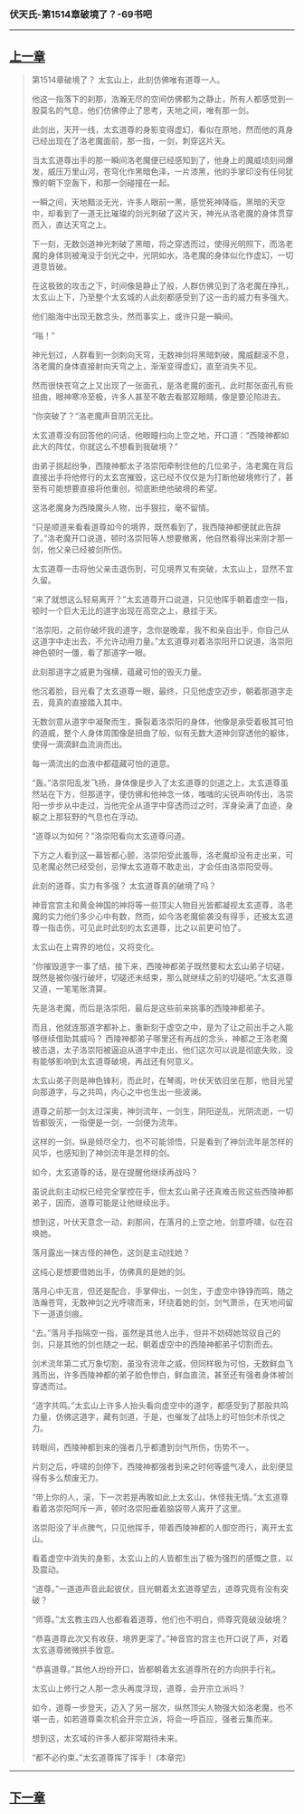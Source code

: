 ### 伏天氏-第1514章破境了？-69书吧

--------
[上一章](./3bd7e11946e6e124d0bdb1fb90374cc4.md)
--------


>
>
>
>第1514章破境了？
>太玄山上，此刻仿佛唯有道尊一人。
>
>他这一指落下的刹那，浩瀚无尽的空间仿佛都为之静止，所有人都感觉到一股莫名的气息，他们仿佛停止了思考，天地之间，唯有那一剑。
>
>此剑出，天开一线，太玄道尊的身影变得虚幻，看似在原地，然而他的真身已经出现在了洛老魔面前，那一指，一剑，刺穿这片天。
>
>当太玄道尊出手的那一瞬间洛老魔便已经感知到了，他身上的魔威顷刻间爆发，威压万里山河，苍穹化作黑暗色泽，一片漆黑，他的手掌印没有任何犹豫的朝下空轰下，和那一剑碰撞在一起。
>
>一瞬之间，天地黯淡无光，许多人眼前一黑，感觉死神降临，黑暗的天空中，却看到了一道无比璀璨的剑光刺破了这片天，神光从洛老魔的身体贯穿而入，直达天穹之上。
>
>下一刻，无数剑道神光刺破了黑暗，将之穿透而过，使得光明照下，而洛老魔的身体则被淹没于剑光之中，光阴如水，洛老魔的身体似化作虚幻，一切道意皆破。
>
>在这极致的攻击之下，时间像是静止了般，人群仿佛见到了洛老魔在挣扎，太玄山上下，乃至整个太玄城的人此刻都感受到了这一击的威力有多强大。
>
>他们脑海中出现无数念头，然而事实上，或许只是一瞬间。
>
>“嗡！”
>
>神光划过，人群看到一剑刺向天穹，无数神剑将黑暗刺破，魔威翻滚不息，洛老魔的身体直接射向天穹之上，渐渐变得虚幻，直至消失不见。
>
>然而很快苍穹之上又出现了一张面孔，是洛老魔的面孔，此时那张面孔有些扭曲，眼神寒冷至极，许多人甚至不敢去看那双眼睛，像是要沦陷进去。
>
>“你突破了？”洛老魔声音阴沉无比。
>
>太玄道尊没有回答他的问话，他眼瞳扫向上空之地，开口道：“西陵神都如此大的阵仗，你就这么不想看到我破境？”
>
>由弟子挑起纷争，西陵神都太子洛崇阳牵制住他的几位弟子，洛老魔在背后直接出手将他修行的太玄宫摧毁，这已经不仅仅是为打断他破境修行了，甚至有可能想要直接将他重创，彻底断绝他破境的希望。
>
>这洛老魔身为西陵魔头人物，出手狠拉，毫不留情。
>
>“只是顺道来看看道尊如今的境界，既然看到了，我西陵神都便就此告辞了。”洛老魔开口说道，顿时洛崇阳等人想要撤离，他自然看得出来刚才那一剑，他父亲已经被剑所伤。
>
>太玄道尊一击将他父亲击退伤到，可见境界又有突破，太玄山上，显然不宜久留。
>
>“来了就想这么轻易离开？”太玄道尊开口说道，只见他挥手朝着虚空一指，顿时一个巨大无比的道字出现在高空之上，悬挂于天。
>
>“洛崇阳，之前你破坏我的道字，念你是晚辈，我不和亲自出手，你自己从这道字中走出去，不允许动用力量。”太玄道尊对着洛崇阳开口说道，洛崇阳神色顿时一僵，看了那道字一眼。
>
>此刻那道字之威更为强横，蕴藏可怕的毁灭力量。
>
>他沉着脸，目光看了太玄道尊一眼，最终，只见他虚空迈步，朝着那道字走去，竟真的直接踏入其中。
>
>无数剑意从道字中凝聚而生，撕裂着洛崇阳的身体，他像是承受着极其可怕的道威，整个人身体周围像是扭曲了般，似有无数大道神剑穿透他的躯体，使得一滴滴鲜血流淌而出。
>
>每一滴流出的血液中都蕴藏可怕的道意。
>
>“轰。”洛崇阳乱发飞扬，身体像是步入了太玄道尊的剑道之上，太玄道尊虽然站在下方，但那道字，便仿佛和他神念一体，嗤嗤的尖锐声响传出，洛崇阳一步步从中走过，当他完全从道字中穿透而过之时，浑身染满了血迹，身躯之上那狂野的气息也在浮动。
>
>“道尊以为如何？”洛崇阳看向太玄道尊问道。
>
>下方之人看到这一幕皆都心颤，洛崇阳受此羞辱，洛老魔却没有走出来，可见老魔必然已经受创，忌惮太玄道尊不敢走出，才会任由洛崇阳受辱。
>
>此刻的道尊，实力有多强？
>太玄道尊真的破境了吗？
>
>神音宫宫主和黄金神国的神将等一些顶尖人物目光皆都凝视太玄道尊，洛老魔的实力他们多少心中有数，然而，如今洛老魔偷袭没有得手，还被太玄道尊一指击伤，可见此时此刻的太玄道尊，比之以前更可怕了。
>
>太玄山在上霄界的地位，又将变化。
>
>“你摧毁道字一事了结，接下来，西陵神都弟子既然要和太玄山弟子切磋，既然是被你强行破坏，切磋还未结束，那么就继续之前的切磋吧。”太玄道尊又道，一笔笔账清算。
>
>先是洛老魔，而后是洛崇阳，最后是这些前来挑事的西陵神都弟子。
>
>而且，他就连那道字都补上，重新刻于虚空之中，是为了让之前出手之人能够继续借助其威吗？
>西陵神都弟子哪里还有再战的念头，神都之王洛老魔被击退，太子洛崇阳被逼迫从道字中走出，他们这次可以说是彻底失败，没有能够影响到太玄道尊破境，再战还有何意义。
>
>太玄山弟子则是神色锋利，而此时，在琴阁，叶伏天依旧坐在那，他目光望向那道字，与之共鸣，内心之中也生出一些波澜。
>
>道尊之前那一剑太过深奥，神剑流年，一剑生，阴阳逆乱，光阴流逝，一切皆都毁灭，一指便是一剑，一剑便为流年。
>
>这样的一剑，纵是倾尽全力，也不可能领悟，只是看到了神剑流年是怎样的风华，也感知到了神剑流年是怎样的剑。
>
>如今，太玄道尊的话，是在提醒他继续再战吗？
>
>虽说此刻主动权已经完全掌控在手，但太玄山弟子还真难击败这些西陵神都弟子，因而，道尊可能是让他继续出手。
>
>想到这，叶伏天意念一动，刹那间，在落月的上空之地，剑意呼啸，似在召唤她。
>
>落月露出一抹古怪的神色，这剑是主动找她？
>
>这纯心是想要借她出手，仿佛真的是她的剑。
>
>落月心中无言，但还是配合，手掌伸出，一剑生，于虚空中铮铮而鸣，随之浩瀚苍穹，无数神剑之光呼啸而来，环绕着她的剑，剑气萧杀，在天地间留下一道道剑痕。
>
>“去。”落月手指隔空一指，虽然是其他人出手，但并不妨碍她驾驭自己的剑，只是其他的剑也随之一起，朝着虚空中的西陵神都弟子切割而去。
>
>剑术流年第二式万象切割，虽没有流年之威，但同样极为可怕，无数鲜血飞溅而出，许多西陵神都的弟子脸色惨白，鲜血直流，甚至还有强者身体被剑穿透而过。
>
>“道字共鸣。”太玄山上许多人抬头看向虚空中的道字，都感受到了那股共鸣力量，仿佛这道字，藏有剑道，于是，也催发了战场上的可怕剑术杀伐之力。
>
>转眼间，西陵神都到来的强者几乎都遭到剑气所伤，伤势不一。
>
>片刻之后，呼啸的剑停下，西陵神都强者到来之时何等盛气凌人，此刻便显得有多么颓废无力。
>
>“带上你的人，滚，下一次若是再敢如此上太玄山，休怪我无情。”太玄道尊看着洛崇阳呵斥一声，顿时洛崇阳垂着脑袋带人离开了这里。
>
>洛崇阳没了半点脾气，只见他挥手，带着西陵神都的人御空而行，离开太玄山。
>
>看着虚空中消失的身影，太玄山上的人皆都生出了极为强烈的感慨之意，以及震动。
>
>“道尊。”一道道声音此起彼伏，目光朝着太玄道尊望去，道尊究竟有没有突破？
>
>“师尊。”太玄教主四人也都看着道尊，他们也不明白，师尊究竟破没破境？
>
>“恭喜道尊此次又有收获，境界更深了。”神音宫的宫主也开口说了声，对着太玄道尊微微拱手致意。
>
>“恭喜道尊。”其他人纷纷开口，皆都朝着太玄道尊所在的方向拱手行礼。
>
>太玄山上修行之人那一念头再度浮现，道尊，会开宗立派吗？
>
>如今，道尊一步登天，迈入了另一层次，纵然顶尖人物强大如洛老魔，也不堪一击，如若道尊乘次机会开宗立派，将会一呼百应，强者云集而来。
>
>想到这，太玄域的许多人都非常期待未来。
>
>“都不必约束。”太玄道尊挥了挥手！
>(本章完)
>
>

--------
[下一章](./108913a04e2958ea2a83df0cebcc1e8c.md)
--------
